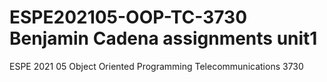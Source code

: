 # ESPE202105-OOP-TC-3730 Benjamin Cadena assignments unit1
ESPE 2021 05 Object Oriented Programming Telecommunications 3730
